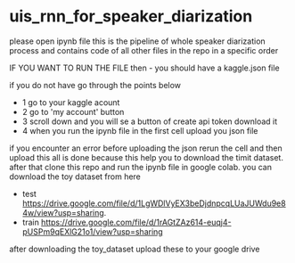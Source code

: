# uis_rnn_for_speaker_diarization
please open ipynb file this is the pipeline of whole speaker diarization process and contains code of all other files in the repo
in a specific order 

IF YOU WANT TO RUN THE FILE then - you should have a kaggle.json file 

if you do not have go through the points below

* 1 go to your kaggle acount 
* 2 go to 'my account' button
* 3 scroll down and you will se a button of create api token download it
* 4 when you run the ipynb file in the first cell upload you json file 

if you encounter an error before uploading the json rerun the cell and then upload 
this all is done because this help you to download the timit dataset.
after that clone this repo and run the ipynb file in google colab. 
you can download the toy dataset from here 

* test https://drive.google.com/file/d/1LgWDlVyEX3beDjdnpcqLUaJUWdu9e84w/view?usp=sharing.
* train https://drive.google.com/file/d/1rAGtZAz614-euqj4-pUSPm9qEXlG21o1/view?usp=sharing

after downloading the toy_dataset upload these to your google drive
